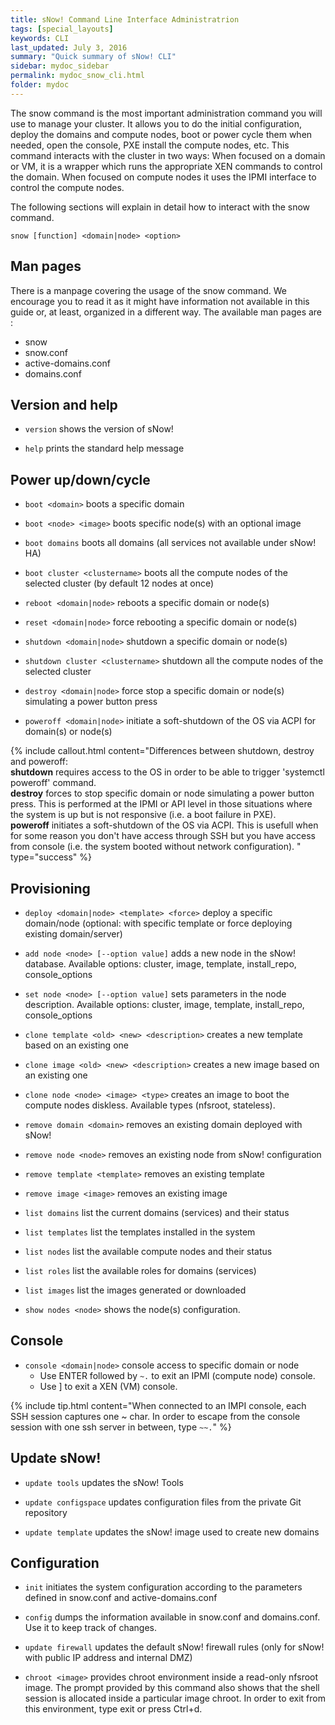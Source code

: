 ```yaml
---
title: sNow! Command Line Interface Administratrion
tags: [special_layouts]
keywords: CLI
last_updated: July 3, 2016
summary: "Quick summary of sNow! CLI"
sidebar: mydoc_sidebar
permalink: mydoc_snow_cli.html
folder: mydoc
---
```


The snow command is the most important administration command you will use to manage your cluster. It allows you to do the initial configuration, deploy the domains and compute nodes, boot or power cycle them when needed, open the console, PXE install the compute nodes, etc. This command interacts with the cluster in two ways:
When focused on a domain or VM, it is a wrapper which runs the appropriate XEN commands to control the domain.
When focused on compute nodes it uses the IPMI interface to control the compute nodes.

The following sections will explain in detail how to interact with the snow command.
```
snow [function] <domain|node> <option>
```
## Man pages
There is a manpage covering the usage of the snow command. We encourage you to read it as it might have information not available in this guide or, at least, organized in a different way. The available man pages are :
* snow
* snow.conf
* active-domains.conf
* domains.conf

## Version and help

* ```version``` shows the version of sNow!

* ```help``` prints the standard help message


## Power up/down/cycle

* ```boot <domain>``` boots a specific domain

* ```boot <node> <image>``` boots specific node(s) with an optional image

* ```boot domains``` boots all domains (all services not available under sNow! HA)

* ```boot cluster <clustername>``` boots all the compute nodes of the selected cluster (by default 12 nodes at once)

* ```reboot <domain|node>``` reboots a specific domain or node(s)

* ```reset <domain|node>``` force rebooting a specific domain or node(s)

* ```shutdown <domain|node>``` shutdown a specific domain or node(s)

* ```shutdown cluster <clustername>``` shutdown all the compute nodes of the selected cluster

* ```destroy <domain|node>``` force stop a specific domain or node(s) simulating a power button press

* ```poweroff <domain|node>``` initiate a soft-shutdown of the OS via ACPI for domain(s) or node(s)

{% include callout.html content="Differences between shutdown, destroy and poweroff: <br>**shutdown** requires access to the OS in order to be able to trigger 'systemctl poweroff' command. <br>**destroy** forces to stop specific domain or node simulating a power button press. This is performed at the IPMI or API level in those situations where the system is up but is not responsive (i.e. a boot failure in PXE).<br>**poweroff** initiates a soft-shutdown of the OS via ACPI. This is usefull when for some reason you don't have access through SSH but you have access from console (i.e. the system booted without network configuration).</li></ul> " type="success" %} 

## Provisioning
* ```deploy <domain|node> <template> <force>``` deploy a specific domain/node (optional: with specific template or force deploying existing domain/server)

* ```add node <node> [--option value]``` adds a new node in the sNow! database. Available options: cluster, image, template, install_repo, console_options

* ```set node <node> [--option value]``` sets parameters in the node description. Available options: cluster, image, template, install_repo, console_options

* ```clone template <old> <new> <description>``` creates a new template based on an existing one

* ```clone image <old> <new> <description>``` creates a new image based on an existing one

* ```clone node <node> <image> <type>``` creates an image to boot the compute nodes diskless. Available types (nfsroot, stateless).

* ```remove domain <domain>``` removes an existing domain deployed with sNow!

* ```remove node <node>``` removes an existing node from sNow! configuration

* ```remove template <template>``` removes an existing template

* ```remove image <image>``` removes an existing image

* ```list domains``` list the current domains (services) and their status

* ```list templates``` list the templates installed in the system

* ```list nodes``` list the available compute nodes and their status

* ```list roles``` list the available roles for domains (services)

* ```list images``` list the images generated or downloaded

* ```show nodes <node>``` shows the node(s) configuration.

## Console
* ```console <domain|node>``` console access to specific domain or node
  * Use ENTER followed by ```~.``` to exit an IPMI (compute node) console.
  * Use <CTRL> ] to exit a XEN (VM) console.

{% include tip.html content="When connected to an IMPI console, each SSH session captures one ~ char. In order to escape from the console session with one ssh server in between, type ```~~.```" %}

## Update sNow!
* ```update tools``` updates the sNow! Tools

* ```update configspace``` updates configuration files from the private Git repository

* ```update template``` updates the sNow! image used to create new domains

## Configuration
* ```init``` initiates the system configuration according to the parameters defined in snow.conf and active-domains.conf

* ```config``` dumps the information available in snow.conf and domains.conf. Use it to keep track of changes.

* ```update firewall``` updates the default sNow! firewall rules (only for sNow! with public IP address and internal DMZ)

* ```chroot <image>``` provides chroot environment inside a read-only nfsroot image. The prompt provided by this command also shows that the shell session is allocated inside a particular image chroot. In order to exit from this environment, type exit or press Ctrl+d.
